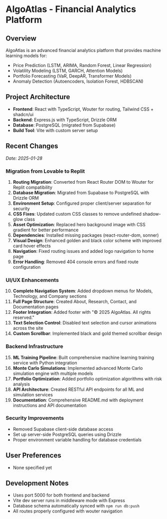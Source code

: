 # AlgoAtlas - Financial Analytics Platform

## Overview
AlgoAtlas is an advanced financial analytics platform that provides machine learning models for:
- Price Prediction (LSTM, ARIMA, Random Forest, Linear Regression)
- Volatility Modeling (LSTM, GARCH, Attention Models)
- Portfolio Forecasting (VaR, DeepAR, Transformer Models)
- Anomaly Detection (Autoencoders, Isolation Forest, HDBSCAN)

## Project Architecture
- **Frontend**: React with TypeScript, Wouter for routing, Tailwind CSS + shadcn/ui
- **Backend**: Express.js with TypeScript, Drizzle ORM
- **Database**: PostgreSQL (migrated from Supabase)
- **Build Tool**: Vite with custom server setup

## Recent Changes
*Date: 2025-01-28*

### Migration from Lovable to Replit
1. **Routing Migration**: Converted from React Router DOM to Wouter for Replit compatibility
2. **Database Migration**: Migrated from Supabase to PostgreSQL with Drizzle ORM
3. **Environment Setup**: Configured proper client/server separation for security
4. **CSS Fixes**: Updated custom CSS classes to remove undefined shadow-glow class
5. **Asset Optimization**: Replaced hero background image with CSS gradient for better performance
6. **Dependencies**: Installed missing packages (react-router-dom, sonner)
7. **Visual Design**: Enhanced golden and black color scheme with improved card hover effects
8. **Navigation**: Fixed routing issues and added logo navigation to home page
9. **Error Handling**: Removed 404 console errors and fixed route configuration

### UI/UX Enhancements
10. **Complete Navigation System**: Added dropdown menus for Models, Technology, and Company sections
11. **Full Page Structure**: Created About, Research, Contact, and Documentation pages
12. **Footer Integration**: Added footer with "© 2025 AlgoAtlas. All rights reserved."
13. **Text Selection Control**: Disabled text selection and cursor animations across the site
14. **Custom Scrollbar**: Implemented black and gold themed scrollbar design

### Backend Infrastructure
15. **ML Training Pipeline**: Built comprehensive machine learning training service with Python integration
16. **Monte Carlo Simulations**: Implemented advanced Monte Carlo simulation engine with multiple models
17. **Portfolio Optimization**: Added portfolio optimization algorithms with risk analysis
18. **API Architecture**: Created RESTful API endpoints for all ML and simulation services
19. **Documentation**: Comprehensive README.md with deployment instructions and API documentation

### Security Improvements
- Removed Supabase client-side database access
- Set up server-side PostgreSQL queries using Drizzle
- Proper environment variable handling for database credentials

## User Preferences
- None specified yet

## Development Notes
- Uses port 5000 for both frontend and backend
- Vite dev server runs in middleware mode with Express
- Database schema automatically synced with `npm run db:push`
- All routes properly configured with wouter navigation